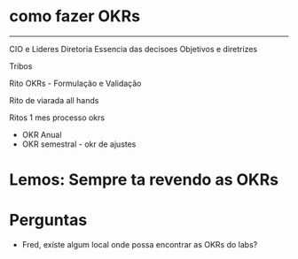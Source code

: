 # como fazer OKRs

---

CIO e Lideres
Diretoria
Essencia das decisoes
Objetivos e diretrizes

Tribos


Rito OKRs - 
Formulação e Validação

Rito de viarada
all hands

Ritos
1 mes
processo okrs

- OKR Anual
- OKR semestral - okr de ajustes

# Lemos: Sempre ta revendo as OKRs

# Perguntas
- Fred, existe algum local onde possa encontrar as OKRs do labs?


 
